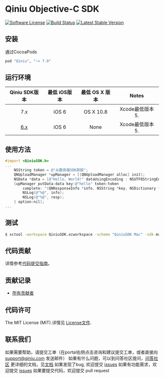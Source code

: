 # Qiniu Objective-C SDK
[![Software License](https://img.shields.io/badge/license-MIT-brightgreen.svg)](LICENSE.md)
[![Build Status](https://travis-ci.org/qiniu/objc-sdk.svg?branch=master)](https://travis-ci.org/qiniu/objc-sdk)
[![Latest Stable Version](https://badge.fury.io/co/Qiniu.png)](https://github.com/qiniu/objc-sdk/releases)

## 安装

通过CocoaPods

```ruby
pod "Qiniu", "~> 7.0"
```

## 运行环境

| Qiniu SDK版本 | 最低 iOS版本   | 最低 OS X 版本  |                                   Notes                                   |
|:--------------------:|:---------------------------:|:----------------------------:|:-------------------------------------------------------------------------:|
|          7.x         |            iOS 6            |           OS X 10.8          | Xcode最低版本 5.  |
|          [6.x](https://github.com/qiniu/ios-sdk)         |            iOS 6            |         None        |Xcode最低版本 5. |


## 使用方法

```objective-c
#import <QiniuSDK.h>
...
    NSString token = @"从服务端SDK获取";
    QNUploadManager *upManager = [[QNUploadManager alloc] init];
    NSData *data = [@"Hello, World!" dataUsingEncoding : NSUTF8StringEncoding];
    [upManager putData:data key:@"hello" token:token
        complete: ^(QNResponseInfo *info, NSString *key, NSDictionary *resp) {
        NSLog(@"%@", info);
        NSLog(@"%@", resp);
    } option:nil];
...
```


## 测试

``` bash
$ xctool -workspace QiniuSDK.xcworkspace -scheme "QiniuSDK Mac" -sdk macosx -configuration Release test -test-sdk macosx
```


## 代码贡献

详情参考[代码提交指南](https://github.com/qiniu/objc-sdk/blob/master/CONTRIBUTING.md)。

## 贡献记录

- [所有贡献者](https://github.com/qiniu/objc-sdk/contributors)


## 代码许可

The MIT License (MIT).详情见 [License文件](https://github.com/qiniu/objc-sdk/blob/master/LICENSE).

## 联系我们
如果需要帮助，请提交工单（在portal右侧点击咨询和建议提交工单，或者直接向 support@qiniu.com 发送邮件）
如果有什么问题，可以到问答社区提问，[问答社区](http://segmentfault.com/qiniu)
更详细的文档，见[文档](http://developer.qiniu.com/)
如果发现了bug, 欢迎提交 [issues](https://github.com/qiniu/objc-sdk/issues)
如果有功能需求，欢迎提交 [issues](https://github.com/qiniu/objc-sdk/issues)
如果要提交代码，欢迎提交 pull  request
